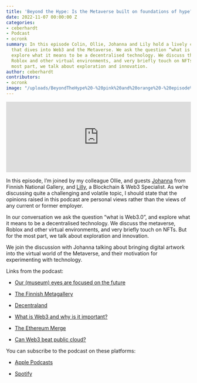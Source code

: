 ```yaml
---
title: 'Beyond the Hype: Is the Metaverse built on foundations of hype?'
date: 2022-11-07 00:00:00 Z
categories:
- ceberhardt
- Podcast
- ocronk
summary: In this episode Colin, Ollie, Johanna and Lily hold a lively conversation
  that dives into Web3 and the Metaverse. We ask the question “what is Web3.0”, and
  explore what it means to be a decentralised technology. We discuss the Metaverse,
  Roblox and other virtual environments, and very briefly touch on NFTs. But for the
  most part, we talk about exploration and innovation.
author: ceberhardt
contributors:
- ocronk
image: "/uploads/BeyondTheHype%20-%20pink%20and%20orange%20-%20episode%207%20-%20social.png"
---
```


<iframe title="Embed Player" src="https://play.libsyn.com/embed/episode/id/24907497/height/192/theme/modern/size/large/thumbnail/yes/custom-color/ffffff/time-start/00:00:00/playlist-height/200/direction/backward/download/yes" height="192" width="100%" scrolling="no" allowfullscreen="" webkitallowfullscreen="true" mozallowfullscreen="true" oallowfullscreen="true" msallowfullscreen="true" style="border: none;"></iframe>

In this episode, I’m joined by my colleague Ollie, and guests [Johanna](https://www.linkedin.com/in/johanna-eiramo-she-her-9b053/) from Finnish National Gallery, and [Lilly](https://www.linkedin.com/in/lillypencheva/), a Blockchain & Web3 Specialist. As we’re discussing quite a challenging and volatile topic, I should state that the opinions raised in this podcast are personal views rather than the views of any current or former employer.

In our conversation we ask the question “what is Web3.0”, and explore what it means to be a decentralised technology. We discuss the metaverse, Roblox and other virtual environments, and very briefly touch on NFTs. But for the most part, we talk about exploration and innovation.

We join the discussion with Johanna talking about bringing digital artwork into the virtual world of the Metaverse, and their motivation for experimenting with technology.

Links from the podcast:

* [Our (museum) eyes are focused on the future](https://www.linkedin.com/pulse/our-museum-eyes-focused-future-johanna-eiramo-she-her-/)

* [The Finnish Metagallery](https://Metagallery.fi/en)

* [Decentraland](https://decentraland.org/)

* [What is Web3 and why is it important?](https://ethereum.org/en/web3/)

* [The Ethereum Merge](https://ethereum.org/en/upgrades/merge/)

* [Can Web3 beat public cloud?](https://blog.scottlogic.com/2022/10/31/can-web3-beat-the-cloud.html)

You can subscribe to the podcast on these platforms:

* [Apple Podcasts](https://podcasts.apple.com/dk/podcast/beyond-the-hype/id1612265563)

* [Spotify](https://open.spotify.com/show/2BlwBJ7JoxYpxU4GBmuR4x)